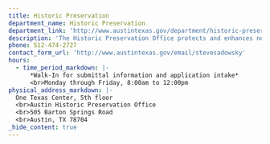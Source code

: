 ```yaml
---
title: Historic Preservation
department_name: Historic Preservation
department_link: 'http://www.austintexas.gov/department/historic-preservation'
description: 'The Historic Preservation Office protects and enhances neighborhoods, buildings and sites that reflect elements of Austin’s cultural, social, economic, political and architectural history.'
phone: 512-474-2727
contact_form_url: 'http://www.austintexas.gov/email/stevesadowsky'
hours:
  - time_period_markdown: |-
      *Walk-In for submittal information and application intake​*
      <br>Monday through Friday, 8:00am to 12:00pm
physical_address_markdown: |-
  One Texas Center, 5th floor
  <br>Austin Historic Preservation Office
  <br>505 Barton Springs Road
  <br>​Austin, TX 78704
_hide_content: true
---
```

